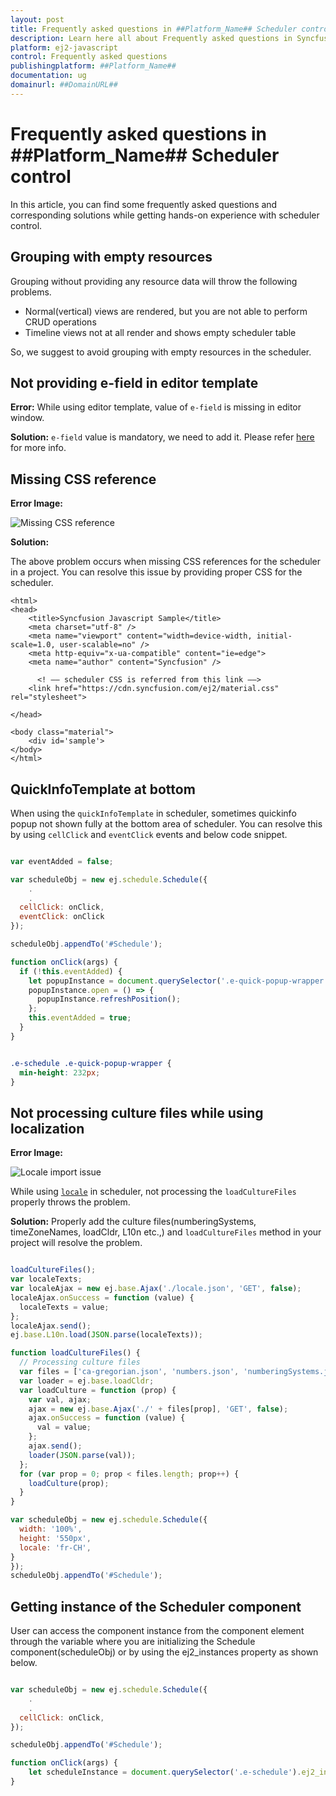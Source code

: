 ```yaml
---
layout: post
title: Frequently asked questions in ##Platform_Name## Scheduler control | Syncfusion
description: Learn here all about Frequently asked questions in Syncfusion ##Platform_Name## Scheduler control of Syncfusion Essential JS 2 and more.
platform: ej2-javascript
control: Frequently asked questions 
publishingplatform: ##Platform_Name##
documentation: ug
domainurl: ##DomainURL##
---
```


# Frequently asked questions in ##Platform_Name## Scheduler control

In this article, you can find some frequently asked questions and corresponding solutions while getting hands-on experience with scheduler control.

## Grouping with empty resources

Grouping without providing any resource data will throw the following problems.

* Normal(vertical) views are rendered, but you are not able to perform CRUD operations
* Timeline views not at all render and shows empty scheduler table

So, we suggest to avoid grouping with empty resources in the scheduler.

## Not providing e-field in editor template

**Error:** While using editor template, value of  `e-field` is missing in editor window.

**Solution:** `e-field` value is mandatory, we need to add it. Please refer [here](https://ej2.syncfusion.com/javascript/documentation/schedule/editor-template/#customizing-event-editor-using-template) for more info.

## Missing CSS reference

**Error Image:**

  ![Missing CSS reference](images/missing-css-reference.png)

**Solution:**

The above problem occurs when missing CSS references for the scheduler in a project. You can resolve this issue by providing proper CSS for the scheduler.

```
<html>
<head>
    <title>Syncfusion Javascript Sample</title>
    <meta charset="utf-8" />
    <meta name="viewport" content="width=device-width, initial-scale=1.0, user-scalable=no" />
    <meta http-equiv="x-ua-compatible" content="ie=edge">
    <meta name="author" content="Syncfusion" />

      <! –– scheduler CSS is referred from this link ––>
    <link href="https://cdn.syncfusion.com/ej2/material.css" rel="stylesheet">

</head>

<body class="material">
    <div id='sample'>
</body>
</html>
```

## QuickInfoTemplate at bottom

When using the `quickInfoTemplate` in scheduler, sometimes quickinfo popup not shown fully at the bottom area of scheduler. You can resolve this by using `cellClick` and `eventClick` events and below code snippet.

```javascript

var eventAdded = false;

var scheduleObj = new ej.schedule.Schedule({
    .
    .
  cellClick: onClick,
  eventClick: onClick
});

scheduleObj.appendTo('#Schedule');

function onClick(args) {
  if (!this.eventAdded) {
    let popupInstance = document.querySelector('.e-quick-popup-wrapper').ej2_instances[0];
    popupInstance.open = () => {
      popupInstance.refreshPosition();
    };
    this.eventAdded = true;
  }
}
```

```css

.e-schedule .e-quick-popup-wrapper {
  min-height: 232px;
}

```

## Not processing culture files while using localization

**Error Image:**

![Locale import issue](images/locale-import-issue.png)

 While using [`locale`](https://ej2.syncfusion.com/javascript/documentation/schedule/localization/) in scheduler, not processing the `loadCultureFiles` properly throws the problem.

**Solution:** Properly add the culture files(numberingSystems, timeZoneNames, loadCldr, L10n etc.,) and `loadCultureFiles` method in your project will resolve the problem.

```javascript

loadCultureFiles();
var localeTexts;
var localeAjax = new ej.base.Ajax('./locale.json', 'GET', false);
localeAjax.onSuccess = function (value) {
  localeTexts = value;
};
localeAjax.send();
ej.base.L10n.load(JSON.parse(localeTexts));

function loadCultureFiles() {
  // Processing culture files
  var files = ['ca-gregorian.json', 'numbers.json', 'numberingSystems.json', 'timeZoneNames.json'];
  var loader = ej.base.loadCldr;
  var loadCulture = function (prop) {
    var val, ajax;
    ajax = new ej.base.Ajax('./' + files[prop], 'GET', false);
    ajax.onSuccess = function (value) {
      val = value;
    };
    ajax.send();
    loader(JSON.parse(val));
  };
  for (var prop = 0; prop < files.length; prop++) {
    loadCulture(prop);
  }
}

var scheduleObj = new ej.schedule.Schedule({
  width: '100%',
  height: '550px',
  locale: 'fr-CH',
}
});
scheduleObj.appendTo('#Schedule');

```

## Getting instance of the Scheduler component

User can access the component instance from the component element through the variable where you are initializing the Schedule component(scheduleObj) or by using the ej2_instances property as shown below.

```javascript

var scheduleObj = new ej.schedule.Schedule({
    .
    .
  cellClick: onClick,
});

scheduleObj.appendTo('#Schedule');

function onClick(args) {
    let scheduleInstance = document.querySelector('.e-schedule').ej2_instances[0];  
}

```
